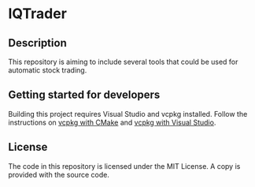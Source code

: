 # IQTrader #

## Description ##

This repository is aiming to include several tools that could be used for automatic stock trading.

## Getting started for developers ##

Building this project requires Visual Studio and vcpkg installed. Follow the instructions on [vcpkg with CMake](https://learn.microsoft.com/vcpkg/get_started/get-started) and [vcpkg with Visual Studio](https://learn.microsoft.com/vcpkg/get_started/get-started-vs).

## License ##

The code in this repository is licensed under the MIT License. A copy is provided with the source code.
